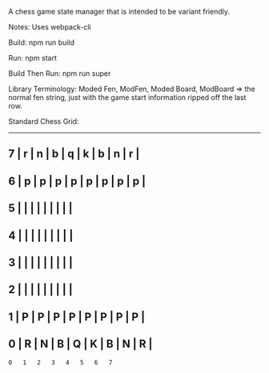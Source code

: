 A chess game state manager that is intended to be variant friendly.

Notes:
Uses webpack-cli

Build:
npm run build

Run:
npm start

Build Then Run:
npm run super


Library Terminology:
Moded Fen, ModFen, Moded Board, ModBoard => the normal fen string, just with the game start information ripped off the last row.


Standard Chess Grid:

  ---------------------------------
7 | r | n | b | q | k | b | n | r |
  ---------------------------------
6 | p | p | p | p | p | p | p | p |
  ---------------------------------
5 |   |   |   |   |   |   |   |   |
  ---------------------------------
4 |   |   |   |   |   |   |   |   |
  ---------------------------------
3 |   |   |   |   |   |   |   |   |
  ---------------------------------
2 |   |   |   |   |   |   |   |   |
  ---------------------------------
1 | P | P | P | P | P | P | P | P |
  ---------------------------------
0 | R | N | B | Q | K | B | N | R |
  ---------------------------------
    0   1   2   3   4   5   6   7